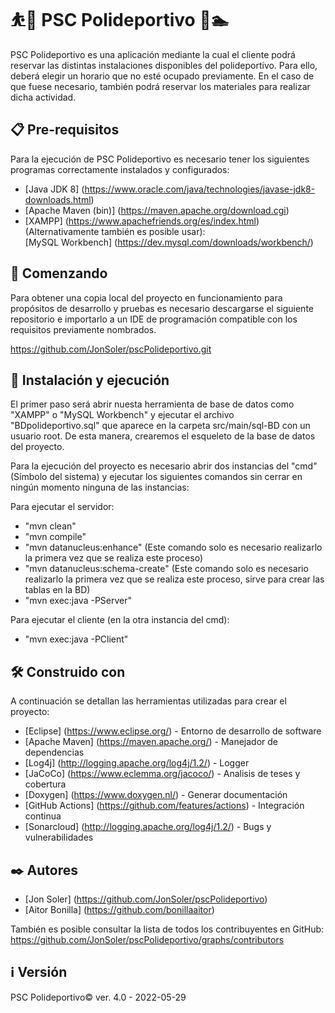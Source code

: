 # ⛹️🏐 PSC Polideportivo 🏸🏊

PSC Polideportivo es una aplicación mediante la cual el cliente podrá reservar las distintas instalaciones disponibles del polideportivo. Para ello, deberá elegir un horario que no esté ocupado previamente. En el caso de que fuese necesario, también podrá reservar los materiales para realizar dicha actividad. 

## 📋 Pre-requisitos

Para la ejecución de PSC Polideportivo es necesario tener los siguientes programas correctamente instalados y configurados:

* [Java JDK 8]         (https://www.oracle.com/java/technologies/javase-jdk8-downloads.html)
* [Apache Maven (bin)] (https://maven.apache.org/download.cgi)
* [XAMPP]              (https://www.apachefriends.org/es/index.html)
  (Alternativamente también es posible usar):  
  [MySQL Workbench]    (https://dev.mysql.com/downloads/workbench/)


## 🚀 Comenzando

Para obtener una copia local del proyecto en funcionamiento para propósitos de desarrollo y pruebas es necesario descargarse el siguiente repositorio e importarlo a un IDE de programación compatible con los requisitos previamente nombrados.

https://github.com/JonSoler/pscPolideportivo.git


## 🔧 Instalación y ejecución

El primer paso será abrir nuesta herramienta de base de datos como "XAMPP" o "MySQL Workbench" y ejecutar el archivo "BDpolideportivo.sql" que aparece en la carpeta src/main/sql-BD con un usuario root. De esta manera, crearemos el esqueleto de la base de datos del proyecto.

Para la ejecución del proyecto es necesario abrir dos instancias del "cmd" (Símbolo del sistema) y ejecutar los siguientes comandos sin cerrar en ningún momento ninguna de las instancias:
 
Para ejecutar el servidor:

* "mvn clean" 
* "mvn compile"
* "mvn datanucleus:enhance" (Este comando solo es necesario realizarlo la primera vez que se realiza este proceso)
* "mvn datanucleus:schema-create" (Este comando solo es necesario realizarlo la primera vez que se realiza este proceso, sirve para crear las tablas en la BD)
* "mvn exec:java -PServer"

Para ejecutar el cliente (en la otra instancia del cmd):

* "mvn exec:java -PClient"


## 🛠️ Construido con

A continuación se detallan las herramientas utilizadas para crear el proyecto:

* [Eclipse]         (https://www.eclipse.org/) - Entorno de desarrollo de software 
* [Apache Maven]    (https://maven.apache.org/) - Manejador de dependencias
* [Log4j]           (http://logging.apache.org/log4j/1.2/) - Logger
* [JaCoCo]          (https://www.eclemma.org/jacoco/) - Analisis de teses y cobertura
* [Doxygen]         (https://www.doxygen.nl/) - Generar documentación
* [GitHub Actions]  (https://github.com/features/actions) - Integración continua
* [Sonarcloud]      (http://logging.apache.org/log4j/1.2/) - Bugs y vulnerabilidades


## ✒️ Autores

* [Jon Soler]          (https://github.com/JonSoler/pscPolideportivo)
* [Aitor Bonilla]      (https://github.com/bonillaaitor)


También es posible consultar la lista de todos los contribuyentes en GitHub:
https://github.com/JonSoler/pscPolideportivo/graphs/contributors 


## ℹ️ Versión

PSC Polideportivo© ver. 4.0 - 2022-05-29
